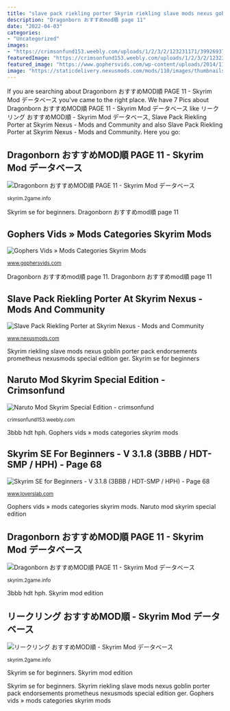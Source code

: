 ```yaml
---
title: "slave pack riekling porter Skyrim riekling slave mods nexus goblin porter pack endorsements prometheus nexusmods special edition ger"
description: "Dragonborn おすすめmod順 page 11"
date: "2022-04-03"
categories:
- "Uncategorized"
images:
- "https://crimsonfund153.weebly.com/uploads/1/2/3/2/123231171/399269374.png"
featuredImage: "https://crimsonfund153.weebly.com/uploads/1/2/3/2/123231171/399269374.png"
featured_image: "https://www.gophersvids.com/wp-content/uploads/2014/11/10175-2-1331223061-750x464.jpg"
image: "https://staticdelivery.nexusmods.com/mods/110/images/thumbnails/31533-2-1360685122.jpg"
---
```


If you are searching about Dragonborn おすすめMOD順 PAGE 11 - Skyrim Mod データベース you've came to the right place. We have 7 Pics about Dragonborn おすすめMOD順 PAGE 11 - Skyrim Mod データベース like リークリング おすすめMOD順 - Skyrim Mod データベース, Slave Pack Riekling Porter at Skyrim Nexus - Mods and Community and also Slave Pack Riekling Porter at Skyrim Nexus - Mods and Community. Here you go:

## Dragonborn おすすめMOD順 PAGE 11 - Skyrim Mod データベース

![Dragonborn おすすめMOD順 PAGE 11 - Skyrim Mod データベース](http://img.2game.info/re/l/skyrim/images/mod/32821/1440202716.jpg "Skyrim skytest predators realistic animals mods")

<small>skyrim.2game.info</small>

Skyrim se for beginners. Dragonborn おすすめmod順 page 11

## Gophers Vids » Mods Categories Skyrim Mods

![Gophers Vids » Mods Categories Skyrim Mods](https://www.gophersvids.com/wp-content/uploads/2014/11/10175-2-1331223061-750x464.jpg "Dragonborn おすすめmod順 page 11")

<small>www.gophersvids.com</small>

Dragonborn おすすめmod順 page 11. Dragonborn おすすめmod順 page 11

## Slave Pack Riekling Porter At Skyrim Nexus - Mods And Community

![Slave Pack Riekling Porter at Skyrim Nexus - Mods and Community](https://staticdelivery.nexusmods.com/mods/110/images/thumbnails/31533-2-1360685122.jpg "Dragonborn おすすめmod順 page 11")

<small>www.nexusmods.com</small>

Skyrim riekling slave mods nexus goblin porter pack endorsements prometheus nexusmods special edition ger. Skyrim se for beginners

## Naruto Mod Skyrim Special Edition - Crimsonfund

![Naruto Mod Skyrim Special Edition - crimsonfund](https://crimsonfund153.weebly.com/uploads/1/2/3/2/123231171/399269374.png "Slave pack riekling porter at skyrim nexus")

<small>crimsonfund153.weebly.com</small>

3bbb hdt hph. Gophers vids » mods categories skyrim mods

## Skyrim SE For Beginners - V 3.1.8 (3BBB / HDT-SMP / HPH) - Page 68

![Skyrim SE for Beginners - V 3.1.8 (3BBB / HDT-SMP / HPH) - Page 68](https://static.loverslab.com/uploads/monthly_2020_04/armor.jpg.35bf6fa441f563e259792d2cc21af777.jpg "3bbb hdt hph")

<small>www.loverslab.com</small>

Gophers vids » mods categories skyrim mods. Naruto mod skyrim special edition

## Dragonborn おすすめMOD順 PAGE 11 - Skyrim Mod データベース

![Dragonborn おすすめMOD順 PAGE 11 - Skyrim Mod データベース](http://img.2game.info/re/l/skyrim/images/mod/32821/1440202711.jpg "Gophers vids » mods categories skyrim mods")

<small>skyrim.2game.info</small>

3bbb hdt hph. Skyrim mod edition

## リークリング おすすめMOD順 - Skyrim Mod データベース

![リークリング おすすめMOD順 - Skyrim Mod データベース](http://img.2game.info/re/l/skyrim/images/mod/31533/1434774373.jpg "Dragonborn おすすめmod順 page 11")

<small>skyrim.2game.info</small>

Skyrim se for beginners. Skyrim mod edition

Skyrim se for beginners. Skyrim riekling slave mods nexus goblin porter pack endorsements prometheus nexusmods special edition ger. Gophers vids » mods categories skyrim mods
